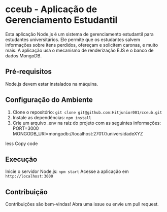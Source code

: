 # cceub - Aplicação de Gerenciamento Estudantil


Esta aplicação Node.js é um sistema de gerenciamento estudantil para estudantes universitários. Ele permite que os estudantes salvem informações sobre itens perdidos, ofereçam e solicitem caronas, e muito mais. A aplicação usa o mecanismo de renderização EJS e o banco de dados MongoDB.

## Pré-requisitos

Node.js devem estar instalados na máquina.

## Configuração do Ambiente

1. Clone o repositório: `git clone git@github.com:Hitjunior001/cceub.git`
2. Instale as dependências: `npm install`
3. Crie um arquivo .env na raiz do projeto com as seguintes informações:
PORT=3000
MONGODB_URI=mongodb://localhost:27017/universidadeXYZ

less
Copy code

## Execução

Inicie o servidor Node.js: `npm start`
Acesse a aplicação em `http://localhost:3000`

## Contribuição

Contribuições são bem-vindas! Abra uma issue ou envie um pull request.
